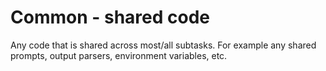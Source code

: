 # Common - shared code

Any code that is shared across most/all subtasks. For example any shared prompts, output parsers, environment variables, etc.
